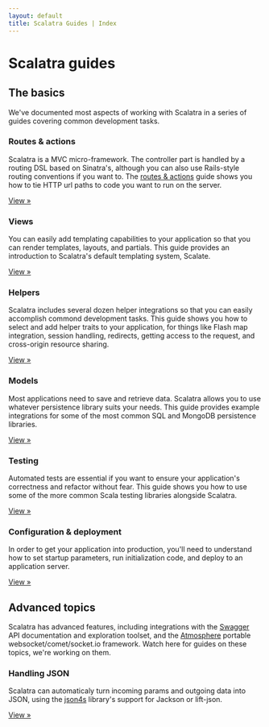 ```yaml
---
layout: default
title: Scalatra Guides | Index
---
```


<div class="page-header">
  <h1>Scalatra guides</h1>
</div>

## The basics

We've documented most aspects of working with Scalatra in a series of guides covering common development tasks.


<div class="row">
	<div class="span4">
		<h3>Routes &amp; actions</h3>
		<p>Scalatra is a MVC micro-framework.  The <emphasis>controller</emphasis> part is handled by a routing DSL based on Sinatra's, although you can also use Rails-style routing conventions if you want to. The <a href="routes-and-actions.html">routes &amp; actions</a> guide shows you how to tie HTTP url paths to code you want to run on the server.</p><p><a href="routes-and-actions.html" class="btn">View »</a> </p>
	</div>
	<div class="span4">
		<h3>Views</h3>
		<p>You can easily add templating capabilities to your application so that you can render templates, layouts, and partials. This guide provides an introduction to Scalatra's default templating system, Scalate.</p><p><a href="views.html" class="btn">View »</a> </p>
	</div>
	<div class="span4">
		<h3>Helpers</h3>
		<p>Scalatra includes several dozen helper integrations so that you can easily accomplish commond development tasks. This guide shows you how to select and add helper traits to your application, for things like Flash map integration, session handling, redirects, getting access to the request, and cross-origin resource sharing.</p><p><a href="helpers.html" class="btn">View »</a> </p>
	</div>
	<div class="span4">
		<h3>Models</h3>
		<p>Most applications need to save and retrieve data. Scalatra allows you to use whatever persistence library suits your needs. This guide provides example integrations for some of the most common SQL and MongoDB persistence libraries.</p><p><a href="models.html" class="btn">View »</a> </p>
	</div>
	<div class="span4">
		<h3>Testing</h3>
		<p>Automated tests are essential if you want to ensure your application's correctness and refactor without fear. This guide shows you how to use some of the more common Scala testing libraries alongside Scalatra.</p><p><a href="testing.html" class="btn">View »</a> </p>
	</div>
	<div class="span4">
		<h3>Configuration &amp; deployment</h3>
		<p>In order to get your application into production, you'll need to understand how to set startup parameters, run initialization code, and deploy to an application server.</p><p><a href="configuration-deployment.html" class="btn">View »</a> </p>
	</div>	
</div>

## Advanced topics

Scalatra has advanced features, including integrations with the <a href="http://swagger.wordnik.com">Swagger</a> API documentation and exploration toolset, and the <a href="https://github.com/Atmosphere/atmosphere">Atmosphere</a> portable websocket/comet/socket.io framework. Watch here for guides on these topics, we're working on them.

<div class="span4">
	<h3>Handling JSON</h3>
	<p>Scalatra can automaticaly turn incoming params and outgoing data into JSON, using the <a href="http://json4s.org">json4s</a> library's support for Jackson or lift-json.</p><p><a href="json.html" class="btn">View »</a> </p>
</div>